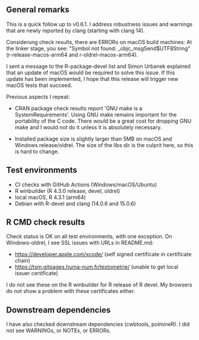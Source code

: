 ## General remarks

This is a quick follow up to v0.6.1. I address robustness issues and warnings
that are newly reported by clang (starting with clang 14).

Considerung check results, there are ERRORs on macOS build machines: At the 
linker stage, you see: "Symbol not found: _objc_msgSend$UTF8String"
(r-release-macos-arm64 and r-oldrel-macos-arm64).

I sent a message to the R-package-devel list and Simon Urbanek explained that 
an update of macOS would be required to solve this issue. If this update has
been implemented, I hope that this release will trigger new macOS tests that 
succeed.

Previous aspects I repeat:

- CRAN package check results report 'GNU make is a SystemRequirements'. Using
GNU make remains important for the portability of the C code. There would be a
great cost for dropping GNU make and I would not do it unless it is absolutely
necessary.

- Installed package size is slightly larger than 5MB on macOS and Windows
release/oldrel. The size of the libs dir is the culprit here, so this is hard to
change.


## Test environments

* CI checks with GitHub Actions (Windows/macOS/Ubuntu)
* R winbuilder (R 4.3.0 release, devel, oldrel)
* local macOS, R 4.3.1 (arm64)
* Debian with R-devel and clang (14.0.6 and 15.0.6)


## R CMD check results

Check status is OK on all test environments, with one exception. On
Windows-oldrel, I see SSL issues with URLs in README.md:

- https://developer.apple.com/xcode/ (self signed certificate in certificate chain)
- https://txm.gitpages.huma-num.fr/textometrie/ (unable to get local issuer certificate)

I do not see these on the  R winbuilder for R release of R devel. My browsers do
not show a problem with these certificates either. 


## Downstream dependencies

I have also checked downstream dependencies (cwbtools, polmineR). I did not see
WARNINGs, or NOTEs, or ERRORs.
